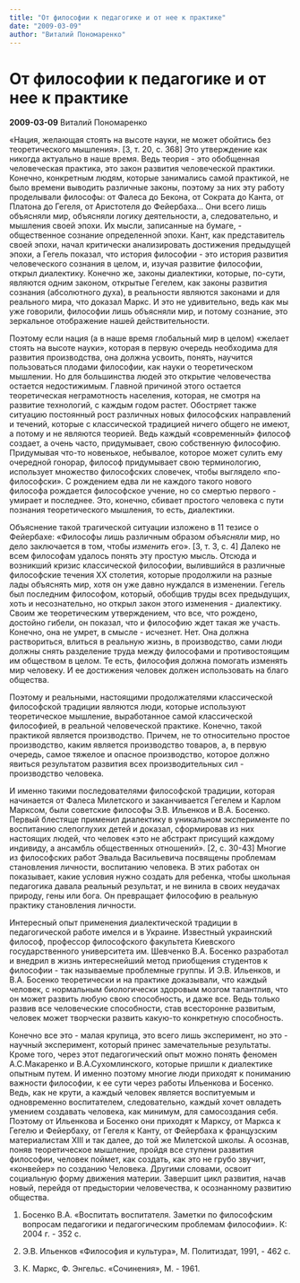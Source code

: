 ```yaml
---
title: "От философии к педагогике и от нее к практике"
date: "2009-03-09"
author: "Виталий Пономаренко"
---
```


# От философии к педагогике и от нее к практике

**2009-03-09** Виталий Пономаренко

«Нация, желающая стоять на высоте науки, не может обойтись без теоретического мышления». [3, т. 20, с. 368] Это утверждение как никогда актуально в наше время. Ведь теория - это обобщенная человеческая практика, это закон развития человеческой практики. Конечно, конкретным людям, которые занимались самой практикой, не было времени выводить различные законы, поэтому за них эту работу проделывали философы: от Фалеса до Бекона, от Сократа до Канта, от Платона до Гегеля, от Аристотеля до Фейербаха... Они всего лишь объясняли мир, объясняли логику деятельности, а, следовательно, и мышления своей эпохи. Их мысли, записанные на бумаге, - общественное сознание определенной эпохи. Кант, как представитель своей эпохи, начал критически анализировать достижения предыдущей эпохи, а Гегель показал, что история философии - это история развития человеческого сознания в целом, и, изучая развитие философии, открыл диалектику. Конечно же, законы диалектики, которые, по-сути, являются одним законом, открытые Гегелем, как законы развития сознания (абсолютного духа), в реальности являются законами и для реального мира, что доказал Маркс. И это не удивительно, ведь как мы уже говорили, философии лишь объясняли мир, и потому сознание, это зеркальное отображение нашей действительности.

Поэтому если нация (а в наше время глобальный мир в целом) «желает стоять на высоте науки», которая в первую очередь необходима для развития производства, она должна усвоить, понять, научится пользоваться плодами философии, как науки о теоретическом мышлении. Но для большинства людей это открытие человечества остается недостижимым. Главной причиной этого остается теоретическая неграмотность населения, которая, не смотря на развитие технологий, с каждым годом растет. Обостряет также ситуацию постоянный рост различных новых философских направлений и течений, которые с классической традицией ничего общего не имеют, а потому и не являются теорией. Ведь каждый «современный» философ создает, а очень часто, придумывает, свою собственную философию. Придумывая что-то новенькое, небывалое, которое может сулить ему очередной гонорар, философ придумывает свою терминологию, использует множество философских словечек, чтобы выглядело «по-философски». С рождением едва ли не каждого такого нового философа рождается философское учение, но со смертью первого - умирает и последнее. Это, конечно, сбивает простого человека с пути познания теоретического мышления, то есть, диалектики.

Объяснение такой трагической ситуации изложено в 11 тезисе о Фейербахе: «Философы лишь различным образом *объясняли* мир, но дело заключается в том, чтобы *изменить* его». [3, т. 3, с. 4] Далеко не всем философам удалось понять эту простую мысль. Отсюда и возникший кризис классической философии, вылившийся в различные философские течения XX столетия, которые продолжили на разные лады объяснять мир, хотя он уже давно нуждался в изменении. Гегель был последним философом, который, обобщив труды всех предыдущих, хоть и несознательно, но открыл закон этого изменения - диалектику. Своим же теоретическим утверждением, что все, что рождено, достойно гибели, он показал, что и философию ждет такая же участь. Конечно, она не умрет, в смысле - исчезнет. Нет. Она должна раствориться, влиться в реальную жизнь, в производство, сами люди должны снять разделение труда между философами и противостоящим им обществом в целом. Те есть, философия должна помогать изменять мир человеку. И ее достижения человек должен использовать на благо общества.

Поэтому и реальными, настоящими продолжателями классической философской традиции являются люди, которые используют теоретическое мышление, выработанное самой классической философией, в реальной человеческой практике. Конечно, такой практикой является производство. Причем, не то относительно простое производство, каким является производство товаров, а, в первую очередь, самое тяжелое и опасное производство, которое должно явиться результатом развития всех производительных сил - производство человека.

И именно такими последователями философской традиции, которая начинается от Фалеса Милетского и заканчивается Гегелем и Карлом Марксом, были советские философы Э.В. Ильенков и В.А. Босенко. Первый блестяще применил диалектику в уникальном эксперименте по воспитанию слепоглухих детей и доказал, сформировав из них настоящих людей, что человек «это не абстракт присущий каждому индивиду, а ансамбль общественных отношений». [2, с. 30-43] Многие из философских работ Эвальда Васильевича посвящены проблемам становления личности, воспитанию человека. В этих работах он показывает, какие условия нужно создать для ребенка, чтобы школьная педагогика давала реальный результат, и не винила в своих неудачах природу, гены или бога. Он превращает философию в реальную практику становления личности.

Интересный опыт применения диалектической традиции в педагогической работе имелся и в Украине. Известный украинский философ, профессор философского факультета Киевского государственного университета им. Шевченко В.А. Босенко разработал и внедрил в жизнь интереснейший метод приобщения студентов к философии - так называемые проблемные группы. И Э.В. Ильенков, и В.А. Босенко теоретически и на практике доказывали, что каждый человек, с нормальным биологически здоровым мозгом талантлив, что он может развить любую свою способность, и даже все. Ведь только развив все человеческие способности, став всесторонне развитым, человек может творчески развить какую-то конкретную способность.

Конечно все это - малая крупица, это всего лишь эксперимент, но это - научный эксперимент, который принес замечательные результаты. Кроме того, через этот педагогический опыт можно понять феномен А.С.Макаренко и В.А.Сухомлинского, которые пришли к диалектике опытным путем. И именно поэтому многие люди приходят к пониманию важности философии, к ее сути через работы Ильенкова и Босенко. Ведь, как не крути, а каждый человек является воспитуемым и одновременно воспитателем, следовательно, каждый хочет овладеть умением создавать человека, как минимум, для самосоздания себя. Поэтому от Ильенкова и Босенко они приходят к Марксу, от Маркса к Гегелю и Фейербаху, от Гегеля к Канту, от Фейербаха к французским материалистам XIII и так далее, до той же Милетской школы. А осознав, поняв теоретическое мышление, пройдя все ступени развития философии, человек поймет, как создать, как это не грубо звучит, «конвейер» по созданию Человека. Другими словами, освоит социальную форму движения материи. Завершит цикл развития, начав новый, перейдя от предыстории человечества, к осознанному развитию общества.

1. Босенко В.А. «Воспитать воспитателя. Заметки по философским вопросам педагогики и педагогическим проблемам философии». К: 2004 г. - 352 с.

2. Э.В. Ильенков «Философия и культура», М. Политиздат, 1991, - 462 с.

3. К. Маркс, Ф. Энгельс. «Сочинения», М. - 1961.